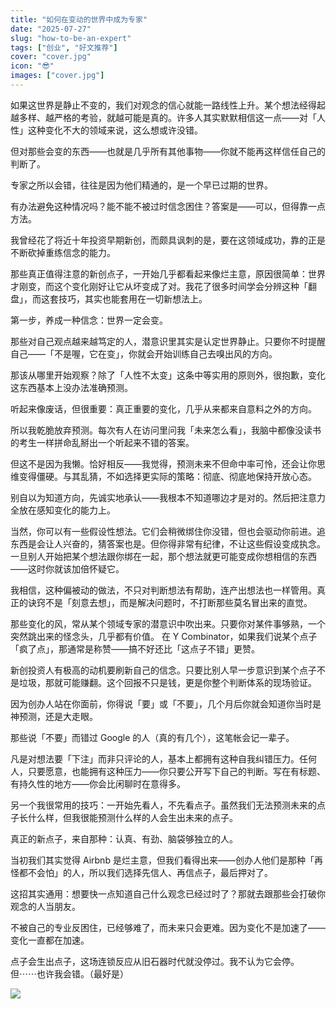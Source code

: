 ```yaml
---
title: "如何在变动的世界中成为专家"
date: "2025-07-27"
slug: "how-to-be-an-expert"
tags: ["创业", "好文推荐"]
cover: "cover.jpg"
icon: "😎"
images: ["cover.jpg"]
---
```

如果这世界是静止不变的，我们对观念的信心就能一路线性上升。某个想法经得起越多样、越严格的考验，就越可能是真的。许多人其实默默相信这一点——对「人性」这种变化不大的领域来说，这么想或许没错。



但对那些会变的东西——也就是几乎所有其他事物——你就不能再这样信任自己的判断了。



专家之所以会错，往往是因为他们精通的，是一个早已过期的世界。



有办法避免这种情况吗？能不能不被过时信念困住？答案是——可以，但得靠一点方法。



我曾经花了将近十年投资早期新创，而颇具讽刺的是，要在这领域成功，靠的正是不断砍掉重练信念的能力。



那些真正值得注意的新创点子，一开始几乎都看起来像烂主意，原因很简单：世界才刚变，而这个变化刚好让它从坏变成了对。我花了很多时间学会分辨这种「翻盘」，而这套技巧，其实也能套用在一切新想法上。



第一步，养成一种信念：世界一定会变。



那些对自己观点越来越笃定的人，潜意识里其实是认定世界静止。只要你不时提醒自己——「不是喔，它在变」，你就会开始训练自己去嗅出风的方向。



那该从哪里开始观察？除了「人性不太变」这条中等实用的原则外，很抱歉，变化这东西基本上没办法准确预测。



听起来像废话，但很重要：真正重要的变化，几乎从来都来自意料之外的方向。



所以我乾脆放弃预测。每次有人在访问里问我「未来怎么看」，我脑中都像没读书的考生一样拼命乱掰出一个听起来不错的答案。



但这不是因为我懒。恰好相反——我觉得，预测未来不但命中率可怜，还会让你思维变得僵硬。与其乱猜，不如选择更实际的策略：彻底、彻底地保持开放心态。



别自以为知道方向，先诚实地承认——我根本不知道哪边才是对的。然后把注意力全放在感知变化的能力上。



当然，你可以有一些假设性想法。它们会稍微绑住你没错，但也会驱动你前进。追东西是会让人兴奋的，猜答案也是。但你得非常有纪律，不让这些假设变成执念。
一旦别人开始把某个想法跟你绑在一起，那个想法就更可能变成你想相信的东西——这时你就该加倍怀疑它。



我相信，这种偏被动的做法，不只对判断想法有帮助，连产出想法也一样管用。真正的诀窍不是「刻意去想」，而是解决问题时，不打断那些莫名冒出来的直觉。



那些变化的风，常从某个领域专家的潜意识中吹出来。只要你对某件事够熟，一个突然跳出来的怪念头，几乎都有价值。
在 Y Combinator，如果我们说某个点子「疯了点」，那通常是称赞——搞不好还比「这点子不错」更赞。



新创投资人有极高的动机要刷新自己的信念。只要比别人早一步意识到某个点子不是垃圾，那就可能赚翻。这个回报不只是钱，更是你整个判断体系的现场验证。



因为创办人站在你面前，你得说「要」或「不要」，几个月后你就会知道你当时是神预测，还是大走眼。



那些说「不要」而错过 Google 的人（真的有几个），这笔帐会记一辈子。



凡是对想法要「下注」而非只评论的人，基本上都拥有这种自我纠错压力。任何人，只要愿意，也能拥有这种压力——你只要公开写下自己的判断。写在有标题、有持久性的地方——你会比闲聊时在意得多。



另一个我很常用的技巧：一开始先看人，不先看点子。虽然我们无法预测未来的点子长什么样，但我很能预测什么样的人会生出未来的点子。



真正的新点子，来自那种：认真、有劲、脑袋够独立的人。



当初我们其实觉得 Airbnb 是烂主意，但我们看得出来——创办人他们是那种「再怪都不会怕」的人，所以我们选择先信人、再信点子，最后押对了。



这招其实通用：想要快一点知道自己什么观念已经过时了？那就去跟那些会打破你观念的人当朋友。



不被自己的专业反困住，已经够难了，而未来只会更难。因为变化不是加速了——变化一直都在加速。



点子会生出点子，这场连锁反应从旧石器时代就没停过。我不认为它会停。
但⋯⋯也许我会错。（最好是）




![](https://prod-files-secure.s3.us-west-2.amazonaws.com/112d0858-5090-4d34-a606-b75eb8d65fd2/46476355-9cf3-4e99-9b7a-3531bc426380/1000202064.png?X-Amz-Algorithm=AWS4-HMAC-SHA256&X-Amz-Content-Sha256=UNSIGNED-PAYLOAD&X-Amz-Credential=ASIAZI2LB466SSIGC7TL%2F20251027%2Fus-west-2%2Fs3%2Faws4_request&X-Amz-Date=20251027T212916Z&X-Amz-Expires=3600&X-Amz-Security-Token=IQoJb3JpZ2luX2VjEPX%2F%2F%2F%2F%2F%2F%2F%2F%2F%2FwEaCXVzLXdlc3QtMiJGMEQCICxdkf1ox8Wdt33tyaulcUWuMxNOhLgtm3Qm%2Bq4c5LPNAiAuqZIwOpAGT%2B0pJXwFZo0LI2zF%2F57LFBxm3A%2F1DKfA3SqIBAiu%2F%2F%2F%2F%2F%2F%2F%2F%2F%2F8BEAAaDDYzNzQyMzE4MzgwNSIMqTNNxt5dja97Vt71KtwDz1tPfzjy9kGrt18%2BoyfItyl9Kof3RraZfjCOMA%2FMCP3NyuKUnOEo25of7Skcdnhljs18XyT3EsAgLTD1hDjwykBAonrK3nevpRzP0iBROwlG2Jt4HDMGjtTFMarl9VTkvQwBnwsChfYo5wQbbyjz6sOFefLrkM9194WHtTBhZp2zVkTmjj9CC49ssofYhbd4Wyx43L2xBDaDCac1wgJ5tCqUZlWog6RlDlk3Y5Twe7R5oWV0JBi0phcaeYKUkrUN4k%2FHzzDhVDWPVaPPU77RJBeNMl2w6LkGxsIkpYUClUpoMafEJqdvuOHl2zO5A7tWzhGEUPtrKfu7M1IcBdBa8hX51zvt%2FTmtTF8qd2bpKDq0JreSV%2B8W1w23Sn7AKcxDkBt7RwiYX7nhhoPbLVuzU71zMuSaI%2FxHPC1FlTOMZnuf3II3kFDQTYrrztUJGkGOc%2Fs9Vt1hTvFhIPpVz0ZDjc6XgCKVOWpadRNQxNFI09aX613TsvGec%2F6BqS0GQdGTaO09xX246NQRyqkO6umYt7ie9Nbb1A5%2FgNBYg3J0BoWN7InwUM%2BR4Qmk9FhXxuknPWmh4cYo9Gf1tdB45iJUuOR75zmjt%2BNAjAFlRUXQBvAA4EF5jHJLEgdgEOowqLv%2FxwY6pgE1M1pePZgukH69HvPhoqQHqzdVnY22Wys4l5fumlfFgYZ%2BXn%2BO24BRVdT3nN55h1bbWlBkdTWIVtOlmwYy8DGDGDjQJ%2FGmfLn7qgN1OCIqpWzj6ntTPdLDzYVlovt8h4jOgmBS1DhYrgrIwOM6NX%2BUEBGqz0lp8H%2BmQfwVGjgKc0sfeyOirHJPBAdGWWjpL3w0MOQv%2B94%2BvKCyl5f09SnfIKLnPcJm&X-Amz-Signature=8a1c51e7c59f3cb8061bea66158208ae865075d45a95f4468d426b44a9a139f5&X-Amz-SignedHeaders=host&x-amz-checksum-mode=ENABLED&x-id=GetObject)

